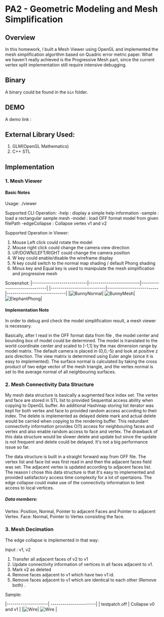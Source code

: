# PA2 - Geometric Modeling and Mesh Simplification

## Overview

In this homework, I built a Mesh Viewer using OpenGL and implemented the mesh simplification algorithm based on Quadric error metric paper. What we haven't really achieved is the Progressive Mesh part, since the current vertex split implementation still require intensive debugging.

## Binary
A binary could be found in the `bin` folder.

## DEMO

A demo link :

## External Library Used:
1. GLM(OpenGL Mathematics) 
2. C++ STL

## Implementation

### 1. Mesh Viewer

#### Basic Notes
Usage: ./viewer <op> <args>

Supported CLI Operation:
-help : display a simple help information
-sample : load a rectangular sample mesh
-model <filePath> : load OFF format model from given filePath
-edgeCollapse <v1> <v2> : Collapse vertex v1 and v2

Supported Operation in Viewer:
1. Mouse Left click could rotate the model
2. Mouse right click could change the camera view direction
3. UP/DOWN/LEFT/RIGHT could change the camera position
4. W key could enable/disable the wireframe display
5. N key could switch to the normal map shading / default Phong shading
6. Minus key and Equal key is used to manipulate the mesh simplification and progressive mesh

Screenshot:
|----------------------------|--------------------------|------------------------------|
|----------------------------|--------------------------|------------------------------|
|![BunnyNormal](images/1.png)| ![BunnyMesh](images/2.png)|  ![ElephantPhong](images/6.png)| 



#### Implementation Note

In order to debug and check the model simplification result, a mesh viewer is necessary. 

Basically, after I read in the OFF format data from file , the model center and bounding box of model could be determined. The model is translated to the world coordinate center and scaled to [-1,1] by the max dimension range by model matrix. The default camera is placed in (0,0,-5) and look at positive z axis direction. The view matrix is determined using Euler angle (since it is easy to implemented). The surface normal is calculated by taking the cross product of two edge vector of the mesh triangle, and the vertex normal is set to the average normal of all neighbouring surfaces.

### 2. Mesh Connectivity Data Structure

My mesh data structure is basically a augmented face index set. The vertex and face are stored in STL list to provided Sequential access ability when copying to OpenGL buffer. An additional Hashmap storing list iterator was kept for both vertex and face to provided random access according to their index. The delete is implemented as delayed delete mark and actual delete would be carried when copying to the rendering buffer. This redundant connectivity information provides O(1) access for neighbouring faces and vertex and also enable random access to face and vertex. The drawback of this data structure would be slower delete and update but since the update is not frequent and delete could be delayed. It's not a big performance issue so far.

The data structure is built in a straight forward way from OFF file. The vertex list and face list was first read in and then the adjacent faces field was set. The adjacent vertex is updated according to adjacent faces list. The reason I chose this data structure is that it's easy to implemented and provided satisfactory access time complexity for a lot of opertaions. The edge collapse could make use of the connectivity information to limit access to local vertices.  


##### Data members:
Vertex: Position, Normal, Pointer to adjacent Faces and Pointer to adjacent Vertex.
Face: Normal, Pointer to Vertex consisting the face.

### 3. Mesh Decimation

The edge collapse is implemented in that way:

Input : v1, v2

1. Transfer all adjacent faces of v2 to v1
2. Update connectivity information of vertices in all faces adjacent to v1.
3. Mark v2 as deleted
4. Remove faces adjacent to v1 which have two v1 id.
5. Remove faces adjacent to v1 which are identical to each other (Remove both) .

Sample:

|---------------------| -----------------------|
| testpatch.off       |  Collapse v0 and v1    |
|![Wire](images/5.png)| ![Wire](images/8.png)  |

